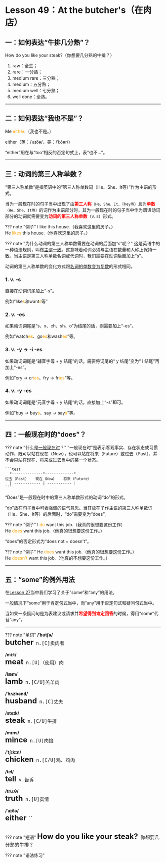 # Lesson 49：At the butcher's（在肉店）


## 一：如何表达“牛排几分熟”？

How do you like your steak?（你想要几分熟的牛排？）

1. raw：全生；<br>
2. rare：一分熟；<br>
3. medium rare：三分熟；<br>
4. medium：五分熟；<br>
5. medium well：七分熟；<br>
6. well done：全熟。<br>


---
## 二：如何表达“我也不是”？

Me <font color=orange>either</font>.（我也不是。）

either（英：/ˈaɪðə/，美：/ˈiːðər/）

“either”用在与“too”相反的否定句式上，表“也不...”。


---
## 三：动词的第三人称单数？

“第三人称单数”是指英语中的“第三人称单数词（He、She、It等）”作为主语的形式。

当为一般现在时的句子当中出现了由<font color=red>**第三人称**</font>`（He、She、It、They等）`且为<font color=red>**单数**</font>`（He、She、It等）`的词作为主语部分时，其为一般现在时的句子当中作为谓语动词部分的动词就需要变为<font color=red>**动词的第三人称单数**</font>（v. s）形式。

??? note "例子"
    I like this house.（我喜欢这里的房子。）<br>
    He <font color=orange>likes</font> this house.（他喜欢这里的房子。）<br>


??? note "为什么动词的第三人称单数需要在动词的后面加“s”呢？"
    这是英语中的一种语法规则，叫做<a href="https://baike.baidu.com/item/%E4%B8%BB%E8%B0%93%E4%B8%80%E8%87%B4/1526827" target="_blank">主谓一致</a>。这意味着动词必须与主语在数量和人称上保持一致。当主语是第三人称单数名词或代词时，我们需要在动词后面加上“s”。


动词的第三人称单数的变化方式跟[名词的单数变为复数](./Lesson-15.md#_2)的形式相同。

### 1. v. -s

直接在动词词尾加上“-s”。

例如“like<font color=orange>s</font>和want<font color=orange>s</font>等”


### 2. v. -es

如果动词词尾是“s、x、ch、sh、o”为结尾的话，则需要加上“-es”。

例如“watch<font color=orange>es</font>、go<font color=orange>es</font>和wash<font color=orange>es</font>”等。


### 3. v. -y → -i -es

如果动词词尾是“辅音字母 + y 结尾”的话，需要将词尾的“ y 结尾”变为“ i 结尾”再加上“-es”。

例如“cry → cr<font color=orange>ies</font>、fry → fr<font color=orange>ies</font>”等。


### 4. v. -y -es

如果动词词尾是“元音字母 + y 结尾”的话，直接加上“-s”即可。

例如“buy → buy<font color=orange>s</font>、say → say<font color=orange>s</font>”等。


---
## 四：一般现在时的“does”？

??? note "什么是[一般现在时](./Lesson-47.md)？"
    “一般现在时”是表示客观事实、存在状态或习惯动作，既可以站在现在（Now），也可以站在将来（Future）或过去（Past），并不会只站在现在、将来或过去当中的某一个状态。

    ```test
      *--------------*-------------*
    过去（Past）   现在（Now）   将来（Future）
      | ------------ | ----------- |
    ```

“Does”是一般现在时中的第三人称单数形式的动词“do”的形式。

“do”放在句子当中可表强调的语气意思。当其放在了作主语的第三人称单数词（He、She、It等）的后面时，“do”需要变为“does”。

??? note "例子"
    I <font color=orange>do</font> want this job.（我真的很想要这份工作）<br>
    He <font color=orange>does</font> want this job.（他真的很想要这份工作。）<br>


“does”的否定形式为“does not = doesn't”。

??? note "例子"
    He <font color=orange>does</font> want this job.（他真的很想要这份工作。）<br>
    He <font color=orange>doesn't</font> want this job.（他真的不想要这份工作。）<br>


---
## 五：“some”的例外用法

在[Lesson 27](./Lesson-27.md#some-any)当中我们学习了关于“some”和“any”的用法。

一般情况下“some”用于肯定句式当中，而“any”用于否定句式和疑问句式当中。

当如果一条疑问句是为表建议或请求并<font color=red>**希望得到肯定回答**</font>的时候，得用“some”代替“any”。


---
??? note "单词"
    **/ˈbʊtʃə/**<br>
    <font size=5>**butcher**</font>&nbsp;&nbsp;<font size=4>`n.[C]卖肉者`</font><br>
    <br>
    **/miːt/**<br>
    <font size=5>**meat**</font>&nbsp;&nbsp;<font size=4>`n.[U]（使用）肉`</font><br>
    <br>
    **/læm/**<br>
    <font size=5>**lamb**</font>&nbsp;&nbsp;<font size=4>`n.[C/U]羔羊肉`</font><br>
    <br>
    **/ˈhʌzbənd/**<br>
    <font size=5>**husband**</font>&nbsp;&nbsp;<font size=4>`n.[C]丈夫`</font><br>
    <br>
    **/steɪk/**<br>
    <font size=5>**steak**</font>&nbsp;&nbsp;<font size=4>`n.[C/U]牛排`</font><br>
    <br>
    **/mɪns/**<br>
    <font size=5>**mince**</font>&nbsp;&nbsp;<font size=4>`n.[U]肉馅`</font><br>
    <br>
    **/ˈtʃɪkɪn/**<br>
    <font size=5>**chicken**</font>&nbsp;&nbsp;<font size=4>`n.[C/U]鸡、鸡肉`</font><br>
    <br>
    **/tel/**<br>
    <font size=5>**tell**</font>&nbsp;&nbsp;<font size=4>`v.告诉`</font><br>
    <br>
    **/truːθ/**<br>
    <font size=5>**truth**</font>&nbsp;&nbsp;<font size=4>`n.[U]实情`</font><br>
    <br>
    **/ˈaɪðə/**<br>
    <font size=5>**either**</font>&nbsp;&nbsp;<font size=4>``</font><br>
    <br>


??? note "短语"
    <font size=5>**How do you like your steak?**</font>&nbsp;&nbsp;<font size=4>`你想要几分熟的牛排？`</font><br>


??? note "语法练习"

